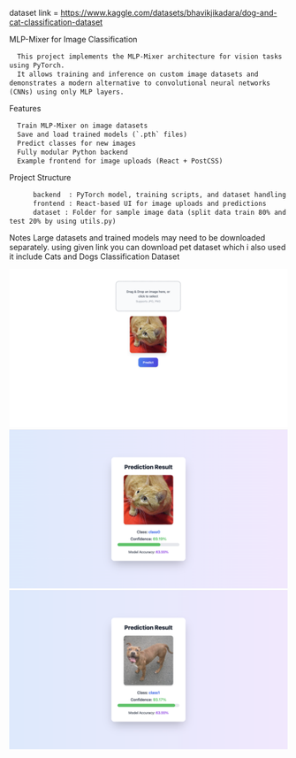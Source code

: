 dataset link = https://www.kaggle.com/datasets/bhavikjikadara/dog-and-cat-classification-dataset

MLP-Mixer for Image Classification

      This project implements the MLP-Mixer architecture for vision tasks using PyTorch.  
      It allows training and inference on custom image datasets and demonstrates a modern alternative to convolutional neural networks (CNNs) using only MLP layers.

 Features
 
      Train MLP-Mixer on image datasets
      Save and load trained models (`.pth` files)
      Predict classes for new images
      Fully modular Python backend
      Example frontend for image uploads (React + PostCSS)

 Project Structure
 
          backend  : PyTorch model, training scripts, and dataset handling
          frontend : React-based UI for image uploads and predictions
          dataset : Folder for sample image data (split data train 80% and test 20% by using utils.py)


 Notes
        Large datasets and trained models may need to be downloaded separately. using given link you can download pet dataset which i also used it include Cats and Dogs                    Classification Dataset
      

![Alt text](assets/photo1.png)
![Alt text](assets/photo2.png)
![Alt text](assets/photo3.png)

